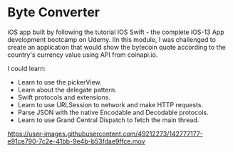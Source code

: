 # Byte Converter
iOS app built by following the tutorial IOS Swift - the complete iOS-13 App development bootcamp on Udemy. IIn this module, I was challenged to create an application that would show the bytecoin quote according to the country's currency value using API from coinapi.io.

I could learn:

- Learn to use the pickerView.
- Learn about the delegate pattern.
- Swift protocols and extensions.
- Learn to use URLSession to network and make HTTP requests.
- Parse JSON with the native Encodable and Decodable protocols.
- Learn to use Grand Central Dispatch to fetch the main thread.

https://user-images.githubusercontent.com/49212273/142777177-e91ce790-7c2e-41bb-9e4b-b53fdae9ffce.mov

